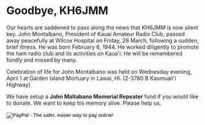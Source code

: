 # Goodbye, KH6JMM

Our hearts are saddened to pass along the news that KH6JMM is now
silent key. John Montalbano, President of Kauai Amateur Radio Club,
passed away peacefully at Wilcox Hospital on Friday, 28 March,
following a sudden, brief illness. He was born February 6, 1944. He
worked diligently to promote the ham radio club and its activities on
Kaua'i. He will be remembered fondly and missed by many.

Celebration of life for John Montalbano was held on Wednesday evening,
April 1 at Garden Island Mortuary in Lawai, HI. (2-3780 B Kaumualiʻi
Highway)

We have setup a <strong>John Maltabano Memorial Repeater</strong> fund
if you would like to donate.  We want to keep his memory alive.
Please help us.

<form action="https://www.paypal.com/cgi-bin/webscr" method="post" target="_top">
  <input type="hidden" name="cmd" value="_s-xclick">
  <input type="hidden" name="hosted_button_id" value="YGG9MFZL8AEZE">
  <input type="image" src="https://www.paypalobjects.com/en_US/i/btn/btn_donateCC_LG.gif" border="0" name="submit" alt="PayPal - The safer, easier way to pay online!">
  <img alt="" border="0" src="https://www.paypalobjects.com/en_US/i/scr/pixel.gif" width="1" height="1">
</form>
